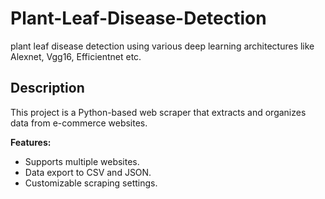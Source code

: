 # Plant-Leaf-Disease-Detection
plant leaf disease detection using various deep learning architectures like Alexnet, Vgg16, Efficientnet etc.
## Description
This project is a Python-based web scraper that extracts and organizes data from e-commerce websites.

**Features:**
- Supports multiple websites.
- Data export to CSV and JSON.
- Customizable scraping settings.

